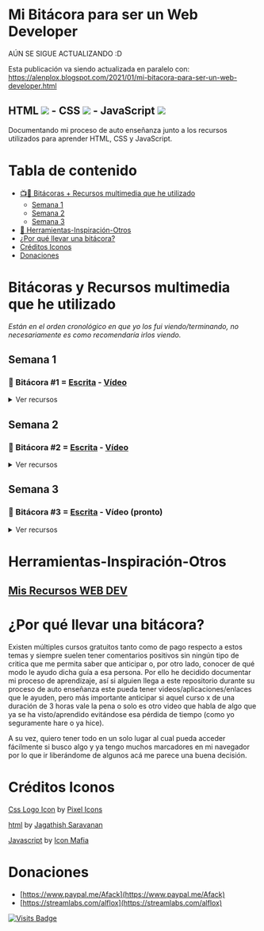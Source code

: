 # Mi Bitácora para ser un Web Developer <!-- {docsify-ignore} -->
AÚN SE SIGUE ACTUALIZANDO :D

Esta publicación va siendo actualizada en paralelo con: https://alenplox.blogspot.com/2021/01/mi-bitacora-para-ser-un-web-developer.html

## HTML ![](https://download-function-azx225aq7q-uc.a.run.app/download?name=html&download=1&url=https%3A%2F%2Fcdn.iconscout.com%2Ficon%2Ffree%2Fpng-32%2F2284975.png&width=32&height=32) - CSS ![](https://download-function-azx225aq7q-uc.a.run.app/download?name=css&download=1&url=https%3A%2F%2Fcdn.iconscout.com%2Ficon%2Ffree%2Fpng-32%2F722685.png&width=32&height=32) - JavaScript ![](https://download-function-azx225aq7q-uc.a.run.app/download?name=javascript&download=1&url=https%3A%2F%2Fcdn.iconscout.com%2Ficon%2Ffree%2Fpng-32%2F225993.png&width=32&height=32) <!-- {docsify-ignore} -->
Documentando mi proceso de auto enseñanza junto a los recursos utilizados para aprender HTML, CSS y JavaScript.

# Tabla de contenido
- [📺📱 Bitácoras + Recursos multimedia que he utilizado](#bitácoras-y-recursos-multimedia-que-he-utilizado)
    - [Semana 1](#semana-1)
    - [Semana 2](#semana-2)  
    - [Semana 3](#semana-3)  
- [🔗 Herramientas-Inspiración-Otros](#herramientas-inspiración-otros)
- [¿Por qué llevar una bitácora?](#por-qué-llevar-una-bitácora)
- [Créditos Iconos](#créditos-iconos)
- [Donaciones](#donaciones)

# Bitácoras y Recursos multimedia que he utilizado
*Están en el orden cronológico en que yo los fui viendo/terminando, no necesariamente es como recomendaría irlos viendo.*

## Semana 1
### 📓 Bitácora #1 = [Escrita](https://alenplox.blogspot.com/2021/01/bitacora-web-developer-semana-1.html) - [Vídeo](https://www.youtube.com/embed/vif0IUfs_Uo) <!-- {docsify-ignore} -->

<details>
<summary>Ver recursos</summary>

- Recurso: [HTML y CSS 💪 Curso Completo Español [DESDE CERO]](https://www.youtube.com/watch_videos?video_ids=rr2H086z16s,ni3LEc3kvas,tlRGfnSgArQ,QrJyvzjjDT8,rQXF-_UwmGo,z5JkDNG8gtE,EVAfRe6q-LY,zpRlWZrLztc,RErT4Yrx9zw,X0RNkXYS6Pg,ot965xP63eU,oqegxG13FzA,-N-ch_rmZg0,WAAA0fBZy4Y,X0qe4XJI5eY,GVjgi3Fg4Xg,wUn-Z48wBPk,I9kAo_2dUNo,cALJnjFUJbg,vEvdIzm-U-o,VKfVrgrS0gk,Z0aspFpdOdA,z7ecV0tL1Gg,4DbzYOmr3vQ,AqQRnrH43ao,Td4R9uva8rQ,BgGA_raDZP0,fZJsLmLD2tQ,NzU0NUfOFz4) (lista no oficial) por [Bluuweb !](https://www.youtube.com/channel/UCH7IANkyEcsVW_y1IlpkamQ) 
    - Tipo: 📺 Videos/Playlist 
    - Lenguajes(s): HTML ![](https://download-function-azx225aq7q-uc.a.run.app/download?name=html&download=1&url=https%3A%2F%2Fcdn.iconscout.com%2Ficon%2Ffree%2Fpng-32%2F2284975.png&width=32&height=32) - CSS ![](https://download-function-azx225aq7q-uc.a.run.app/download?name=css&download=1&url=https%3A%2F%2Fcdn.iconscout.com%2Ficon%2Ffree%2Fpng-32%2F722685.png&width=32&height=32)
    - Nota (de 10): 7
    - Reseña: 
        - Videos cortos en su mayoría, pero muy bien explicados, el ritmo que tiene para hablar me desagrado porque es muy pausado y con este tono de como si uno fuera un niño, pero esto es solo algo personal (y que veo como algo bueno por otro lado ya que permite que niños aprendan esto). Las guías y contenido que muestra resultan básicos si alguna vez has metido mano en alguna página web por cuenta propia, pero si inicias tu aprendizaje desde cero es ideal. Dejo solo los videos con el titulo acorde al recurso ya que si se ve la [lista de reproducción oficial](https://www.youtube.com/playlist?list=PLPl81lqbj-4LKo66cEts5yC_AjOvqKptm) que dispone ésta, cuenta con videos de por medio que no considero que debiesen de interrumpir el curso.
- Recurso: [Cómo aprender a Programar desde cero 💪](https://www.youtube.com/watch_videos?video_ids=6SckwA3RtW0,JQ4qHQDYNyY,rLyIfrW52Lw,kVKM0U-8MuI,rFjIi8NY7Qk,vHWXTvCmt5A,g6TPYq6dBq8,7PODHYFyNzs,DGh8hMKNgSY) (lista no oficial) por [Bluuweb !](https://www.youtube.com/channel/UCH7IANkyEcsVW_y1IlpkamQ) 
    - Tipo: 📺 Videos/Playlist
    - Lenguajes(s): Programación general
    - Nota (de 10): 6
    - Reseña: 
        - Al igual que el otro curso que liste de este mismo creador, su forma de hablar no me convence, pero el contenido que transmite es bueno. Para este curso en especial me parece que le hizo falta añadir ayudas visuales a la hora de introducir términos propios de programación (definiciones con ejemplos reales, así cuando se nombra algo como una variable alguien que esta empezando en esto pueda entender de mejor forma, sin depender de pausar el video para buscarlo). Como nota personal, creo que el curso sirve más como repaso que como introducción a la programación, al ser este el uso que yo le di me permitió ver un poco mas temas de la lógica/estructura detrás de cada función predeterminada que realmente comprender como programar ya que una vez que termine me hice la pregunta ¿si yo hubiese visto este curso para comenzar desde cero, ahora que lo termine como hubiera continuado? Y no tengo una repuesta clara, aunque he de mencionar que el tener cierto conocimiento de Excel me ha ayudado a ir comprendiendo esto de forma más fácil.
</details>
    
    
    

## Semana 2
### 📓 Bitácora #2 = [Escrita](https://alenplox.blogspot.com/2021/04/bitacora-desarrollador-web-2.html) - [Vídeo](https://www.youtube.com/embed/88VbTtd0UtY) <!-- {docsify-ignore} -->

<details>
<summary>Ver recursos</summary>

- Recurso: [Learn HTML - For Beginners](https://www.udemy.com/course/learn-html-for-beginners/) por [YouAccel Training](https://www.udemy.com/user/youaccel/)
    - Tipo: 📺 Videos/Playlist
    - Lenguaje(s): HTML ![](https://download-function-azx225aq7q-uc.a.run.app/download?name=html&download=1&url=https%3A%2F%2Fcdn.iconscout.com%2Ficon%2Ffree%2Fpng-32%2F2284975.png&width=32&height=32)
    - Nota (de 10): 2
    - Reseña: (Curso adquirido de forma: Gratuita) 
        - Este curso lo obtuve de forma gratuita por lo que decidí darle una oportunidad. Este curso no es para principiantes como sugiere su título, en el curso se habla de funciones y estilos en momentos que no deberían de porque introducirse aún si estos no han sido explicados todavía. El narrador de los videos del curso es lento y se toma sus buenos segundos para pausar y alargar la duración de las secciones por lo que termine viendo el curso en velocidad 2x. La información que se entrega es pobre en cuanto a su calidad, más aún si se considera que supuestamente gente paga para obtenerla, como curso gratuito salva para ver cosas, pero no para entenderlas. En un punto el tipo menciona como la instrucción “break” (br) no necesita cerrarse (/br) y listo, nunca menciona ni explica el porqué de esta regla, lo que para un principiante no resulta de mucha ayuda el no comprender el porqué de lo que está escribiendo. En otras partes se le olvida mostrar el antes y después cuando aplica modificadores de estilo a textos (junto a asumir que el estudiante sabe qué y cómo son esos estilos por el mero nombre). 
        - Aconsejaría mejor inspeccionar código por cuenta propia e ir buscando que significa cada instrucción dentro de un sitio usando páginas como esta [w3schools.com](https://www.w3schools.com/) que ver este curso. 
        - Lo bueno, o malo dependiendo de a quien se le pregunte, es que el curso no posee exámenes de por medio, son solo videos.
- Recurso: [Learn CSS - For Beginners](https://www.udemy.com/course/learn-css-for-beginners/) por [YouAccel Training](https://www.udemy.com/user/youaccel/)
    - Tipo: 📺 Videos/Playlist    
    - Lenguaje(s): CSS ![](https://download-function-azx225aq7q-uc.a.run.app/download?name=css&download=1&url=https%3A%2F%2Fcdn.iconscout.com%2Ficon%2Ffree%2Fpng-32%2F722685.png&width=32&height=32)
    - Nota (de 10): 1
    - Reseña: (Curso adquirido de forma: Gratuita) 
        - Continuación del curso de HTML de similar título. Efectivamente, es más de lo mismo, el tipo muestra clases y diseños de CSS, pero no te enseña como averiguar una regla para un posible estilo, se limita a “ahora vamos a poner este texto en negrita y de color verde, ¿cómo?, con estas reglas ¿Por qué con esas? …”. 
        - El final del curso posee de enseñar el diseño de una página web típica (header, body, sidebar y footer), pero lo enseña de una forma que no me gusto, y esto lo hace durante todo el curso. La que es de, primero mostrar el código CSS ya escrito y luego pasar al HTML lo que en la práctica es muy poco probable el tener listo el diseño antes del contenido al cual será aplicado. 
        - El curso es lento y finalmente no enseña mucho, es bastante superficial y carente de información que explique el porqué de las elecciones que se requieren para diseñar ciertos estilos. 
        - (Mismo caso que el curso de “Learn HTML - For Beginners”, no tiene exámenes son solo videos). 
- Recurso: [Curso CSS Marzo-Junio 2021](https://jprogramadores.biblioredes.gob.cl/moodle/course/index.php?categoryid=22&lang=es) por [jprogramadores.biblioredes.gob.cl](https://jprogramadores.biblioredes.gob.cl/moodle/)
    - Tipo: 📺 Videos/Playlist
    - Lenguaje(s): CSS ![](https://download-function-azx225aq7q-uc.a.run.app/download?name=css&download=1&url=https%3A%2F%2Fcdn.iconscout.com%2Ficon%2Ffree%2Fpng-32%2F722685.png&width=32&height=32)
    - Nota (de 10): 9
    - Reseña: 
        - En comparación al curso “Learn CSS – For Beginners” este es mucho mejor, es más detallado y te va diciendo información complementaria a medida que se va introduciendo. Esto a través de pequeños textos donde se deja una definición y la razón de porque utilizar una etiqueta. En este curso si se explica por qué una etiqueta no necesita cerrar (Learn HTML – For Beginners te estoy viendo… Para quien le interese buscar “etiquetas vacías html”). Algo que no me gusto es que para apuntar a una etiqueta cuando se quiere decir algo como “aquí la etiqueta h1” pasan a poner un rectángulo negro sobre la etiqueta impidiendo el que esta se vea durante su mención. El resto de ayuda audiovisual es bastante buena, que en momentos donde se pasa a ver un estilo nuevo este inmediatamente forma parte de alguna pequeña animación o cambio en el formato del video como tal creo que sirve para familiarizar al estudiante con esta nueva información. (ver ejemplo: [https://i.imgur.com/YpgbQJP.png](https://i.imgur.com/YpgbQJP.png).
        - Hizo uso de sitios externos de buena manera, me recomendó la guía HTML de Firefox (MDN Web Docs) si es que quería profundizar en algo, tanto como darme a conocer programas de código abierto para realizar mi escritura. Lo que considero bueno ya te incentiva a buscar y descubrir nuevas herramientas.
- Recurso: [Fundamentos del desarrollo web: Full Stack o Front-end](https://www.linkedin.com/learning/fundamentos-del-desarrollo-web-full-stack-o-front-end)  por [Sergio Brito](https://www.linkedin.com/learning/instructors/sergio-brito) y [Ray Villalobos](https://www.linkedin.com/learning/instructors/ray-villalobos)
    - Tipo: 📺 Videos/Playlist
    - Lenguaje(s): N/A
    - Nota (de 10): 6
    - Reseña: 
        - Me inscribí en este curso de curioso, ya que me llego un correo al respecto de la plataforma de LinkedIn de E-learning por lo que busqué algo respecto a esto y encontré este que me pareció útil para llenar vacíos que tengo en cuanto a la teoría de estos lenguajes. 
        - El curso es básicamente una charla no posee de exámenes. 
        - Algo que detesto y que he visto que se repite en videos que tratan de informar sobre estos temas, es el uso de iconos para ilustrar un proceso o apartado en vez de enseñarlo como realmente es, por ejemplo: DOM no es un icono de una hoja de papel más bien es lo que señala la estructura de una página (como un mapa), y si bien el concepto puede confundir, no cuesta nada poner una captura de pantalla del código de página x y listo. Imagina que a un doctor se le diga “esta es la mano” y se le muestre solo un dibujo de ello en vez de una imagen real (o un video) no tendría mucho sentido (si, esta lógica se cae a pedazos ya que ignora que el propio doctor tiene manos que puede ver por sí mismo, pero supongo que el punto se entiende). 
        - La información que entrega es buena, bien dictada y narrada. Es un roadmap general de cómo ser un desarrollador web. 
        - No me gustaron los consejos para conseguir trabajo que dan, son del tipo “explota a tus amistades”, “inscríbete y habla con gente porque así luego se acordaran de ti” lo cual no es estrictamente mentira esto suele ocurrir, pero el incentivar a esta actitud de depredador donde tus contactos no son orgánicos, sino que artificiales para ganar algo de ellos no me parece ideal. 
- Recurso: [JavaScript, Programming Hub](https://www.programminghub.io/coursedetail/programming/learn/JavaScript/3)  por [Programming Hub](https://www.programminghub.io)
    - Tipo: 📱 Aplicación/[Página](https://www.programminghub.io)
    - Lenguaje(s): JavaScript ![](https://download-function-azx225aq7q-uc.a.run.app/download?name=javascript&download=1&url=https%3A%2F%2Fcdn.iconscout.com%2Ficon%2Ffree%2Fpng-32%2F225993.png&width=32&height=32)
    - Nota (de 10): 5
    - Reseña: (Curso adquirido de forma: Pago)
        - Hace unos años compre el “pro” de esta aplicación para acceder al curso completo de Python y aprovechar de obtener un certificado por un bajo precio, ahora hace unos días me fije de que el “pro” dejo de ser exclusivo a el tipo de lenguaje que compre y es aplicable a toda mi cuenta, en consecuencia, ahora puedo obtener todos los certificados y acceder a todos los cursos. Lo que me ha hecho volver a darle una oportunidad y también dar un vistazo a que ha cambiado en estos años desde que page por esta aplicación/curso/certificado. 
        - Para empezar este curso como introducción a JavaScript podría de recomendarlo, pero para aprender JavaScript como tal no mucho. El porqué de esto es debido a como se explican los contenidos con esta estructura bastante condensada de que es lo que hacen ciertas funciones junto a exámenes que no requieren tanto esfuerzo porque perfectamente se pueden aprobar por mera fuerza bruta (ingresando una opción a la vez hasta hallar la correcta). Pero por otro lado el curso si me ayudo a comprender cosas solamente que el momento en cuando lo vi no es el indicado, el que aun este aprendiendo HTML y haya pasado a JavaScript inmediatamente no fue una sabia decisión de mi parte, pero ahora sé de qué cuando comience de lleno con JavaScript puedo dar otra oportunidad a este curso para reforzar de forma rápida algunos conceptos.
        - Si decides pagar por el curso completo con la expectativa de aprender JavaScript al nivel de poder desarrollar programas/sitios web no vale la pena, si decides pagar solo para familiarizarte con JavaScript también diría que no, eso es algo que puede hacerse de manera gratuita. Aquí lo único que uno gana pagando este curso es lo mismo que gano con un curso de Udemy, un certificado con el cual pueda demostrar que invertí tiempo en aprender algo (si el certificado tendrá peso en algo como un curriculum dependerá de la empresa a que se postule ya que en mi opinión los certificados no valen nada).
        - Notas en cuanto a la aplicación: se siente barata, es como que estuviera extrayendo el texto de sitios ajenos que encuentra por Internet y les agrega unas ilustraciones 2D junto a un text to speech y listo, te lo vende como un curso. Es risible lo poco y nada que ha evolucionado desde el 2019 a 2021 (digo 2019 ya que aquí fue cuando compre el rango de “pro”, la aplicación tengo entendido que lleva desde 2014) lo que me sorprende es que no tenga traducciones a otros idiomas a pesar de que es tan solo cambiar el texto para lograr esto.
- Recurso: [HTML5 desde cero Edición 2020](https://www.udemy.com/course/html5-edicion-2020/) por [Adrian Heras](https://www.udemy.com/user/adrian-heras/)
    - Tipo: 📺 Videos/Playlist
    - Lenguaje(s): HTML ![](https://download-function-azx225aq7q-uc.a.run.app/download?name=html&download=1&url=https%3A%2F%2Fcdn.iconscout.com%2Ficon%2Ffree%2Fpng-32%2F2284975.png&width=32&height=32)
    - Nota (de 10): 9
    - Reseña: (Curso adquirido de forma: Gratuita)
        - El curso entrega lo que propone, información desde cero. Donde se nos explica a grandes rasgos que es HTML y un poco de su historia para luego pasar a escribir y enseñar código.
        - Me agrado que no se limite a solo demostrar un método de cómo hacer algo, si se iba a crear un archivo este te muestra todos los métodos posibles rápidamente, si queremos ingresar un tipo de código te muestra la etiqueta correspondiente y su por qué mediante un comentario en el propio documento.
        - Algo que va de la mano con el punto anterior es que sufre de redundancia en otros aspectos, un claro ejemplo es que suele mencionar “que esto ya lo vimos en videos anteriores” y ni siquiera dice cual video en concreto, cosa que si bien es innecesaria ya que como dije es redundante, si uno está viendo el curso sabe que video fue, pero sobra el que lo mencione video a video.
        - La calidad 1080p fue un plus, más aún después de haber visto el curso “Learn HTML - For Beginners” el cual estaba en 720p.
        - Ojalá hubiese dejado para descargar los archivos que va creando ya que los comentarios junto a ya una estructura de ejemplo sería bueno poder verlos detenidamente a libre control, tanto como quizás guardarlos de apuntes (y así ahorrarme el pausar los videos para tomar una captura de pantalla para luego pasarlo por un extractor de texto OCR) o eso hubiera dicho sino hubiera encontrado los archivos en GitHub [https://github.com/DorianDesings/html-2020-2021](https://github.com/DorianDesings/html-2020-2021)
        - En general, las explicaciones fueron buenas y claras. Se rigió a utilizar semántica estándar correcta, lo que considero que ayuda bastante a alguien que parte desde cero porque te permite buscar los términos que quieras ahondar con mayor precisión.
        - Este curso se puede encontrar gratuitamente en el siguiente enlace: [https://www.youtube.com/playlist?list=PLROIqh_5RZeB92ME1GFyeqDVOa-gL0Ybd](https://www.youtube.com/playlist?list=PLROIqh_5RZeB92ME1GFyeqDVOa-gL0Ybd).
- Recurso: [Code Editors Master Course](https://www.udemy.com/course/code-editors-master-course/) por [Learn Tech Plus](https://www.udemy.com/user/josh-werner/)
    - Tipo: 📺 Videos/Playlist
    - Lenguaje(s): N/A
    - Nota (de 10): 0
    - Reseña: (Curso adquirido de forma: Gratuita, ahora es privado)
        - Este curso es malo, lo agrego aquí por mera ayuda general. Es bastante claro que está hecho para estafar a personas que buscan ayuda, el título es más que generoso para las 2 horas totales de “curso” de una persona que se traba en sus palabras y va hablando sin ningún tipo de preparación.
        - Si no son capaces de leer la documentación de un editor de código y no saben cómo hacer que el navegador les lea texto puede que les sirva, ya que el curso es eso. Un tipo yendo de sitio en sitio de diversos IDE’s y leyendo lo que dicen en sus páginas, no demuestra conocimiento de ellos ni tampoco la supuesta maestría que proclama en el nombre del curso.
        - Si quieren aprender a usar o probar distintos IDE’s con el tiempo a medida que escriban código irán aprendiendo o si quieren que sea pronto, el consejo que no me cansare de escribir, existe un medio gratuito para ello, es cosa de ir a Youtube y tendrás cientos de personas compitiendo por tu atención para enseñarte.
- Recurso: [Visual Studio Code: Mejora tu velocidad para codificar](https://www.udemy.com/course/vscode-mejora-tu-velocidad-para-codificar/) por [Fernando Herrera](https://www.udemy.com/user/550c38655ec11/)
    - Tipo: 📺 Videos/Playlist
    - Lenguaje(s): N/A
    - Nota (de 10): 7
    - Reseña: (Curso adquirido de forma: Gratuita)
        - A modo de demostrar que se pueden adquirir los conocimientos que el curso anterior a este decía entregar (“Code Editors Master Course”) me he topado con que estaba inscrito en este igualmente por lo que mate dos pájaros de un tiro. El curso igualmente esta gratis en Youtube [https://www.youtube.com/watch?v=wIzCjeCXbdM&list=PLCKuOXG0bPi326EPdKsv1UNiGKgXG8SJf](https://www.youtube.com/watch?v=wIzCjeCXbdM&list=PLCKuOXG0bPi326EPdKsv1UNiGKgXG8SJf) como detalle le faltan videos en comparación a curso Udemy.
        - Mucho mejor curso que “Code Editors Master Course”, entrega la información de manera rápida y eficiente. Dejando recursos complementarios para poder recordar los puntos enseñados:
        - [https://code.visualstudio.com/shortcuts/keyboard-shortcuts-windows.pdf](https://code.visualstudio.com/shortcuts/keyboard-shortcuts-windows.pdf)
        - [https://code.visualstudio.com/docs/getstarted/tips-and-tricks](https://code.visualstudio.com/docs/getstarted/tips-and-tricks)
        - Además de dar a conocer extensiones para ser mas eficientes a la hora de escribir: [Bookmarks](https://marketplace.visualstudio.com/items?itemName=alefragnani.Bookmarks) – [Bracket Pair Colorizer 2](https://marketplace.visualstudio.com/items?itemName=CoenraadS.bracket-pair-colorizer-2) – [Color Highlight](https://marketplace.visualstudio.com/items?itemName=naumovs.color-highlight) – [Live Server](https://marketplace.visualstudio.com/items?itemName=ritwickdey.LiveServer) – [Material Icon Theme](https://marketplace.visualstudio.com/items?itemName=PKief.material-icon-theme) – [Material Theme](https://marketplace.visualstudio.com/items?itemName=Equinusocio.vsc-material-theme) – [Paste JSON as Code](https://marketplace.visualstudio.com/items?itemName=quicktype.quicktype) – [TODO Highlight](https://marketplace.visualstudio.com/items?itemName=wayou.vscode-todo-highlight) – [Todo Tree](https://marketplace.visualstudio.com/items?itemName=Gruntfuggly.todo-tree)
</details>
    
   
   
   
## Semana 3
### 📓 Bitácora #3 = [Escrita](https://alenplox.blogspot.com/2021/06/bitacora-desarrollador-web-3.html) - Vídeo (pronto) <!-- {docsify-ignore} -->

<details>
<summary>Ver recursos</summary>

- Recurso: [Curso HTML](https://programminghub.io/coursedetail/programming/learn/HTML/10) por [Programming Hub](https://www.programminghub.io)
    - Tipo: 📱 Aplicación/[Página](https://www.programminghub.io)
    - Lenguaje(s): HTML
    - Nota (de 10): 1
    - Reseña: (Curso adquirido de forma: Pago) 
        - Tiene faltas ortográficas en cuanto a cómo se escriben algunas etiquetas a la hora de presentarlas, lo que para un principiante es pésimo.
        - El contenido es trivial, es una explicación de qué es y hace HTML y algunas de sus etiquetas y ya.
        - De por medio se iban mostrando los siguientes videos por lo que si quieren ahorrarse el curso aquí los dejo: https://youtu.be/_z-LOJN-8ic y https://youtu.be/r0tJEjFZ87M
        - Es muy básico y deja un montón de cosas fuera, no sirve ni a modo de repaso. Cuando te enseña código no te muestra el resultado de este.
        - Cabe mencionar que es HTML no HTML5.
- Recurso: [HTML](https://play.google.com/store/apps/details?id=com.sololearn.htmltrial) por [SoloLearn](https://www.programminghub.io)
    - Tipo: 📱 Aplicación/[Página](https://www.sololearn.com/learning/1014)
    - Lenguaje(s): HTML ![](https://download-function-azx225aq7q-uc.a.run.app/download?name=html&download=1&url=https%3A%2F%2Fcdn.iconscout.com%2Ficon%2Ffree%2Fpng-32%2F2284975.png&width=32&height=32)
    - Nota (de 10): 8
    - Reseña: (Curso adquirido de forma: Gratuita) 
        - Lo bueno de este curso, es que en cada punto puedes ver comentarios que han dejado miembros de la comunidad lo que para mí dio un resultado grato y motivador ya que la mayoría al ser listados por el sistema de puntuación siempre terminan los más útiles primeros y te permiten conocer datos adicionales en base a la experiencia de otros directamente.
        - Además, este sistema de puntuación incentiva a estos a aportar, por lo que cada materia está llena de gente dando consejos o expandiendo en una explicación más detallada que la que entrega el curso.
        - Fue divertido lo constante que me iba inmediatamente a ver los comentarios que había dejado la gente en cada etapa, eso sí, son bastante viejos variando entre 2016-2018 la mayoría.
        - El curso te va enseñando el resultado de todo código que te presenta, lo que considero que ayuda, al menos a mí que soy una persona visual para aprender (a pesar de que este tipo de aprendizaje no exista [https://journals.sagepub.com/doi/abs/10.1177/0098628315589505](https://journals.sagepub.com/doi/abs/10.1177/0098628315589505) si considero que se me da mejor algo si lo veo primero).
        - A diferencia de con otros cursos este es mucho más activo que otros, en el sentido de que por cada dato que te entrega te hará unas preguntas al respecto en la siguiente etapa. Lo que te obliga a prestar atención ya que no son solo preguntas de alternativas (aunque tampoco son preguntas muy complejas que digamos).
        - Dentro de lo malo que tiene, es que posee de mucha información desactualizada al principio, es tal como en el curso “Curso HTML, Programming Hub” en el sentido de que te enseña HTML no HTML5, SOLO AL PRINCIPIO, ya que luego si tiene unidades respecto a HTML5.
        - Otra cosa mala que también tiene es que algunas de las preguntas que te van haciendo de por medio están mal formuladas o directamente la “respuesta correcta” es incorrecta.
        - Sin olvidarme, de que en medio de la unidad de HTML5 te tiran datos sobre API’s y JavaScript sin ningún enlace a nada de lo posteriormente visto, siendo explicados decentemente, pero creo que para alguien que está iniciando con HTML es seguro asumir que no sabe nada de JS.
- Recurso: [Responsive Web Design](https://www.freecodecamp.org/learn/responsive-web-design/) por [freeCodeCamp](https://www.freecodecamp.org/)
    - Tipo: 🔗 [Página](https://www.freecodecamp.org/)
    - Lenguaje(s): HTML ![](https://download-function-azx225aq7q-uc.a.run.app/download?name=html&download=1&url=https%3A%2F%2Fcdn.iconscout.com%2Ficon%2Ffree%2Fpng-32%2F2284975.png&width=32&height=32) - CSS ![](https://download-function-azx225aq7q-uc.a.run.app/download?name=css&download=1&url=https%3A%2F%2Fcdn.iconscout.com%2Ficon%2Ffree%2Fpng-32%2F722685.png&width=32&height=32)
    - Nota (de 10): 8
    - Reseña: (Curso adquirido de forma: Gratuita) 
        - Este curso al igual que con el anterior (“HTML, Sololearn”) involucra aprendizaje activo, en el caso de este curso para pasar a la siguiente sección se te pide que tú crees los elementos que se te fueron presentados y los llenes con cierto dato (ejemplo: crea un párrafo con “hola mundo” -> (p)hola mundo(/p)) y me parece un método mucho más efectivo para memorizar lo que se va aprendiendo, ya que como he mencionado durante mis bitácoras semanales; no he ido tomando apuntes, ni tampoco he ido creando proyectos a la par que avanzo en un curso. 
        - Por otra parte, esto de ir escribiendo código para proseguir ayuda a mejorar la destreza para digitar estas etiquetas/códigos, lo que considero que me sirvió ya que soy tengo bastante dislexia (o debería decir disgrafía).
        - Algo que me di cuenta durante la sección de CSS es lo mágico que son los videos que tienen de ayuda, donde de primeras vi el video pensando que era como cualquier otro, para luego darme con la sorpresa de que podía tener control total del código que fue escrito en el “video” ya que este era algo más similar a una animación preprogramada con un audio de fondo que un video. Me pareció una idea genial y que debiese de ser replicada por otros cursos.
        - La versión en español tiene varias fallas en la estructura de algunos enunciados, dejando en evidencia la falta de inspección de la coherencia de las traducciones, pienso que fueron realizadas con algún traductor automático más que por un individuo/grupo (a pesar de ello el contenido es entendible, pero si te saca del ritmo cuando te encuentras con algo mal escrito).
        - Los enlaces que se comparten durante el curso son: 
            - [https://es.wikipedia.org/wiki/Sistema_hexadecimal](https://es.wikipedia.org/wiki/Sistema_hexadecimal)
            - [https://es.wikipedia.org/wiki/RGB](https://es.wikipedia.org/wiki/RGB)
            - [https://en.wikipedia.org/wiki/Color_model](https://en.wikipedia.org/wiki/Color_model)
            - [https://www.w3.org/TR/css-flexbox-1/images/flex-direction-terms.svg](https://www.w3.org/TR/css-flexbox-1/images/flex-direction-terms.svg)
            - [https://es.wikipedia.org/wiki/Historias_de_usuario](https://es.wikipedia.org/wiki/Historias_de_usuario)
        - Recomiendo ir viendo los videos que dejan dentro de la opción ayuda, los que vi cuando necesité ayuda para cuando una solución no me tomaba como correcta (porque había puesto un espacio donde no debía la mayoría de las veces) me parecieron buenos y que también pueden reducir un poco de la lectura, si es que son del tipo de persona que no le agrada mucho leer.
        - El curso una vez que finaliza de entregarte información te permite optar por obtener un certificado mediante la creación de pequeños proyectos que debes de compartir con ellos bajo una herramienta que evalúa de forma automática si cumple con los puntos establecidos.
        - Me pareció buena idea ya que motiva al estudiante a realizar proyectos, los cuales si luego decides retomarlos y pulirlos un poco más te sirven perfectamente para un portafolio que te permita demostrar tus habilidades. En mi caso me limite a solo crear sitios bastante básicos y feos para cumplir con lo que se pedía simplemente, por lo que quizás luego los revisite. 
        - Por otro lado, esta metodología de dejar 5 pequeños proyectos al final del curso puede ser agobiante. Esto debido a que tras haber visto el contenido hace tanto tiempo atrás en comparación a que si se hubiese requerido de un proyecto a modo de finalizar cada unidad a modo de tener la información “fresca”. 
        - Algo bueno de haber decidido hacer los proyectos fue el mero hecho de que como estos me me resultaron tan básicos y a su vez los haya realizado de manera tan pobre, me dejaron con esta pequeña llamita de creatividad para rehacerlos de forma más bonita y con ciertos cambios. A pesar de que me resultaban básicos si trate de hacerlos de manera óptima en vez de hacer lo único que se pedía. Lo que me sirvió para experimentar con librerías, tanto como aprender a hacer cosas que de lo contrario hubiera utilizado Bootstrap directamente y listo. Un punto en contra de haber hecho así los proyectos es que me tomaron más tiempo del que realmente necesitaban, porque no pedían que tuvieran diseño responsivo (quizás no completo, pero algunos si pedían de unas medias queries) y aun así me di el tiempo de hacer que lo fueran.
        - Para el tercer y cuarto proyecto me guie en base a dos artículos (los cuales están listados como recurso después de este curso) esto con el fin de ver alternativas a la solución entregada por freeCodeCamp, ya que en dichas soluciones uno si puede ver el código y podría de haber copiado y pegado directamente y también fue a modo de evitar la “divitis” [https://www.tyssendesign.com.au/articles/faqs/what-is-divitis/](https://www.tyssendesign.com.au/articles/faqs/what-is-divitis/). 
        - Los proyectos que hice se pueden ver aquí:
            - [https://codepen.io/alplox/full/LYxwbxM](https://codepen.io/alplox/full/LYxwbxM)
            - [https://codepen.io/alplox/full/ZELgBgM](https://codepen.io/alplox/full/ZELgBgM)
            - [https://codepen.io/alplox/full/VwpwbwQ](https://codepen.io/alplox/full/VwpwbwQ)
            - [https://codepen.io/alplox/full/yLMLrBx](https://codepen.io/alplox/full/yLMLrBx)
            - [https://codepen.io/alplox/full/qBrdppB](https://codepen.io/alplox/full/qBrdppB)
- Recurso: [How to build a responsive navbar with a toggle menu using Flexbox](https://www.freecodecamp.org/news/how-to-build-a-responsive-navbar-with-a-toggle-menu-using-flexbox-3438e1d08783/) por Charlie Waite
    - Tipo: 📝 Artículo
    - Lenguaje(s): CSS ![](https://download-function-azx225aq7q-uc.a.run.app/download?name=css&download=1&url=https%3A%2F%2Fcdn.iconscout.com%2Ficon%2Ffree%2Fpng-32%2F722685.png&width=32&height=32)
    - Nota (de 10): 3
    - Reseña:
        - Este articulo lo leí mientras realizaba el [tercer proyecto de freeCodeCamp](https://codepen.io/alplox/full/VwpwbwQ) ya que no tenía idea de cómo hacer el navbar sin depender de Bootstrap, por lo que decidí de recurrir a información dentro del mismo sitio a pesar de haber encontrado un snippet de uno ya listo.
        - Me pareció de ayuda ya que va paso a paso mostrando como va separando y moldeando el contenido del navbar y te enseña un poco de Flexbox, que era justo lo que buscaba. Lo malo es que para que este funcione de manera responsiva requiere JavaScript cosa que el snippet que había encontrado no. Lo que me parece una complicación innecesaria ya que esas líneas de código podrían de ahorrarse.
        - Pero como una pequeña lectura para refrescar conocimientos creo que si tiene de utilidad a pesar de que claramente no es la mejor opción en cuanto a lo que quería realizar.
- Recurso: [Sectioning Content in HTML5 - div or section or article?](https://bitsofco.de/sectioning-content-in-html5/) por Ire Aderinokun
    - Tipo: 📝 Artículo
    - Lenguaje(s): HTML ![](https://download-function-azx225aq7q-uc.a.run.app/download?name=html&download=1&url=https%3A%2F%2Fcdn.iconscout.com%2Ficon%2Ffree%2Fpng-32%2F2284975.png&width=32&height=32)
    - Nota (de 10): 5
    - Reseña:
        - Artículo de ayuda para la realización del cuarto proyecto de freeCodeCamp a modo de salir de una duda sobre de ¿qué debería de usarse semánticamente para cada sección de contenido?
        - El cómo está escrito el articulo me gusto, bastante directo. Te entrega una breve definición de la etiqueta, seguido de un ejemplo y un fragmento de lo que se recomienda según la entidad reguladora W3.
        - En comparación a una respuesta como esta [https://stackoverflow.com/questions/7549561/section-vs-article-html5](https://stackoverflow.com/questions/7549561/section-vs-article-html5)
        - Creo que se entiende mejor el concepto de donde y como emplear cada etiqueta.
- Recurso: [Diseño Web con HTML5 + CSS Ed 9](https://conectaempleo-formacion.fundaciontelefonica.com/web/diseno-web-con-html5-css-ed-9) por SENCE - FUNDACIÓN TELEFÓNICA MOVISTAR
    - Tipo: 🔗 [Página](https://conectaempleo-formacion.fundaciontelefonica.com/web/diseno-web-con-html5-css-ed-9)
    - Lenguaje(s): HTML ![](https://download-function-azx225aq7q-uc.a.run.app/download?name=html&download=1&url=https%3A%2F%2Fcdn.iconscout.com%2Ficon%2Ffree%2Fpng-32%2F2284975.png&width=32&height=32) - CSS ![](https://download-function-azx225aq7q-uc.a.run.app/download?name=css&download=1&url=https%3A%2F%2Fcdn.iconscout.com%2Ficon%2Ffree%2Fpng-32%2F722685.png&width=32&height=32)
    - Nota (de 10): 1
    - Reseña: (Curso adquirido de forma: Gratuita)
        - Este curso me lo tope mientras revisaba currículos de desarrolladores web desde sus portafolios y me llamo la atención el que Movistar entregará este tipo de guías por lo que decidí echarle un ojo.
        - Inmediatamente note que la información la entrega a modo de recordatorio/repaso asumiendo que uno conoce gran parte de lo que se va presentando de ante mano, por lo que para alguien que busca aprender desde cero no es el curso que recomendaría. También comete errores en cómo se enseñan ciertos datos, un ejemplo claro es el tener siglas que nunca son explicadas respecto a que significan, tanto como dejar el contexto necesario para responder algunas preguntas fuera del contenido principal y derivarlo al material de ayuda secundario en forma de PDF (y que, para peor, la mayoría de los casos donde se incluyen preguntas que hacen referencia a dichos PDF’s estas son de memorizar un párrafo completo de este).
        - Los recursos (PDF’s, Videos e Imágenes) que se comparten durante el curso son:
            - [https://rentry.co/7ncmb](https://rentry.co/7ncmb)
        - El curso pone énfasis en que un sitio web debe ser accesible para todo tipo de usuario, pero luego las practicas que se enseñan para cumplir con ese objetivo no son demostradas en el sitio del curso en sí.
        - Una cosa que directamente no me gusto fue el cómo los videos donde se muestra todo el proceso de escritura de un documento HTML5 estos se sienten como si fueran de los años 90 donde solo vemos el texto y el instructor guía dice lo que va a hacer, pero no menciona por qué se hace de la manera que muestra. En ningún punto durante la escritura se da la posibilidad de visualizar el resultado del código escrito hasta ese instante, solo se enseña el resultado final. 
        - Cosa que resulta frustrante porque la información que realmente importa explicar y/o mencionar la dejan en los PDF’s y con el contenido principal te hacen perder el tiempo con explicaciones decadentes y videos mal condensados que no te enseñan nada que una persona no pudiese deducir si tan solo viera un documento HTML5 finalizado.
        - Se olvidan de algo tan básico como enseñar a montar un servidor local para ir visualizando los cambios de nuestro documento.
        - El curso es pésimo, el material complementario (exclusivamente PDF’s y videos que no incluyen código) son decentes.
- Recurso: [Building an Effective Dev Portfolio](https://www.joshwcomeau.com/effective-portfolio/) por Joshua Comeau
    - Tipo: 📚 Libro
    - Lenguaje(s): N/A
    - Nota (de 10): 2
    - Reseña:
        - El libro es ligero de leer, tiene una estructura similar a estar leyendo una transcripción de una charla más que un libro (o un hilo de Twitter), lo que en lo personal me aburre porque resulta redundante.
        - Algunos consejos me resultaron razonables, pero otros no. 
        - Existen consejos que pueden sonar de lo más cuerdos para alguien que los lea, pero para mí no fue así, se sintieron manipuladores y engañosos (un ejemplo que retuve fue sobre cómo te sugiere escribir en tú apartado “about me”, donde pone un extenso ejemplo y luego te explica que lo bueno que tiene es que posee el nombre de un programa de televisión. Siendo aquello “bueno” porque puede atraer la atención de quien este leyendo a la rápida tu portafolio y por ello incentivarlos a leer todo desde el principio para conocer por qué dicho programa está ahí, casi como un clickbait).
        - El libro lo recomendaría para personas que nunca han hecho un curriculum más que un portafolio, tiene las mismas ideas generales de como hacer un buen curriculum (dejo esta excelente publicación [https://old.reddit.com/r/chile/comments/dj7j0t/ayuda_laboral_parte_1_el_cv/](https://old.reddit.com/r/chile/comments/dj7j0t/ayuda_laboral_parte_1_el_cv/) que me sirvió de ayuda durante mi periodo de elaboración de CV), ya que en el libro se muestran ejemplos de que omitir y que añadir que son paralelos a lo que se puede aplicar a un CV.
        - Tras leerlo entiendo el porque tiene 72 páginas, sin embargo, hubiese preferido que estuviese mejor condensada la información. 
</details>
    
# Herramientas-Inspiración-Otros
## [Mis Recursos WEB DEV](https://github.com/Alplox/mis-recursos-web-dev/blob/main/README.md)

# ¿Por qué llevar una bitácora?
Existen múltiples cursos gratuitos tanto como de pago respecto a estos temas y siempre suelen tener comentarios positivos sin ningún tipo de critica que me permita saber que anticipar o, por otro lado, conocer de qué modo le ayudo dicha guía a esa persona. Por ello he decidido documentar mi proceso de aprendizaje, así si alguien llega a este repositorio durante su proceso de auto enseñanza este pueda tener videos/aplicaciones/enlaces que le ayuden, pero más importante anticipar si aquel curso x de una duración de 3 horas vale la pena o solo es otro video que habla de algo que ya se ha visto/aprendido evitándose esa pérdida de tiempo (como yo seguramente hare o ya hice).

A su vez, quiero tener todo en un solo lugar al cual pueda acceder fácilmente si busco algo y ya tengo muchos marcadores en mi navegador por lo que ir liberándome de algunos acá me parece una buena decisión.

# Créditos Iconos
<a href="https://iconscout.com/icons/css" target="_blank">Css Logo Icon</a> by <a href="https://iconscout.com/contributors/pixel-icons" target="_blank">Pixel Icons</a>

<a href="https://iconscout.com/icons/html" target="_blank">html</a> by <a href="https://iconscout.com/contributors/jagathish" target="_blank">Jagathish Saravanan</a>

<a href="https://iconscout.com/icons/javascript" target="_blank">Javascript</a> by <a href="https://iconscout.com/contributors/icon-mafia">Icon Mafia</a>

# Donaciones
 
* [https://www.paypal.me/Afack](https://www.paypal.me/Afack)
* [https://streamlabs.com/alflox](https://streamlabs.com/alflox)

[![Visits Badge](https://badges.pufler.dev/visits/Alplox/mi-bitacora-webdev)](https://badges.pufler.dev)
